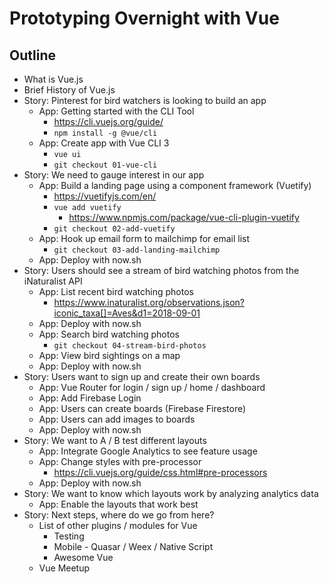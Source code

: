 # Prototyping Overnight with Vue

## Outline

* What is Vue.js
* Brief History of Vue.js
* Story: Pinterest for bird watchers is looking to build an app
  * App: Getting started with the CLI Tool
    * https://cli.vuejs.org/guide/
    * `npm install -g @vue/cli`
  * App: Create app with Vue CLI 3
    * `vue ui`
    * `git checkout 01-vue-cli`
* Story: We need to gauge interest in our app
  * App: Build a landing page using a component framework (Vuetify)
    * https://vuetifyjs.com/en/
    * `vue add vuetify`
      * https://www.npmjs.com/package/vue-cli-plugin-vuetify
    * `git checkout 02-add-vuetify`
  * App: Hook up email form to mailchimp for email list
    * `git checkout 03-add-landing-mailchimp`
  * App: Deploy with now.sh
* Story: Users should see a stream of bird watching photos from the iNaturalist API
  * App: List recent bird watching photos
    * https://www.inaturalist.org/observations.json?iconic_taxa[]=Aves&d1=2018-09-01
  * App: Deploy with now.sh
  * App: Search bird watching photos
    * `git checkout 04-stream-bird-photos`
  * App: View bird sightings on a map
  * App: Deploy with now.sh
* Story: Users want to sign up and create their own boards
  * App: Vue Router for login / sign up / home / dashboard
  * App: Add Firebase Login
  * App: Users can create boards (Firebase Firestore)
  * App: Users can add images to boards
  * App: Deploy with now.sh
* Story: We want to A / B test different layouts
  * App: Integrate Google Analytics to see feature usage
  * App: Change styles with pre-processor
    * https://cli.vuejs.org/guide/css.html#pre-processors
  * App: Deploy with now.sh
* Story: We want to know which layouts work by analyzing analytics data
  * App: Enable the layouts that work best
* Story: Next steps, where do we go from here?
  * List of other plugins / modules for Vue
    * Testing
    * Mobile - Quasar / Weex / Native Script
    * Awesome Vue
  * Vue Meetup
